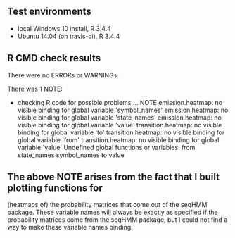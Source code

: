 ## Test environments
* local Windows 10 install, R 3.4.4
* Ubuntu 14.04 (on travis-ci), R 3.4.4

## R CMD check results
There were no ERRORs or WARNINGs. 

There was 1 NOTE:

* checking R code for possible problems ... NOTE
  emission.heatmap: no visible binding for global variable 'symbol_names'
  emission.heatmap: no visible binding for global variable 'state_names'
  emission.heatmap: no visible binding for global variable 'value'
  transition.heatmap: no visible binding for global variable 'to'
  transition.heatmap: no visible binding for global variable 'from'
  transition.heatmap: no visible binding for global variable 'value'
  Undefined global functions or variables:
  from state_names symbol_names to value

## The above NOTE arises from the fact that I built plotting functions for 
(heatmaps of) the probability matrices that come out of the seqHMM package. 
These variable names will always be exactly as specified if the probability 
matrices come from the seqHMM package, but I could not find a way to make these 
variable names binding.
